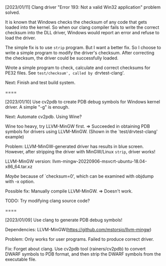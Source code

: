 [2023/01/11] Clang driver "Error 193: Not a valid Win32 application" problem solved.

It is known that Windows checks the checksum of any code that gets loaded into the kernel. So when our clang compiler fails to write the correct checksum into the DLL driver, Windows would report an error and refuse to load the driver.

The simple fix is to use `strip` program. But I want a better fix. So I choose to write a simple program to modify the driver's checksum. After correcting the checksum, the driver could be successfully loaded.

Wrote a simple program to check, calculate and correct checksums for PE32 files. See `test/checksum', called by `drvtest-clang'.

Next: Finish and test build system.

====

[2023/01/10] Use cv2pdb to create PDB debug symbols for Windows kernel driver. A simple "-g" is enough.

Next: Automate cv2pdb. Using Wine?

Wine too heavy, try LLVM-MinGW first. => Succeeded in obtaining PDB symbols for drivers using LLVM-MinGW. (Shown in the `test/drvtest-clang' example)

Problem: LLVM-MinGW-generated driver has results in blue screen. However, after stripping the driver with MinGW/Linux `strip`, driver works!

LLVM-MinGW version: llvm-mingw-20220906-msvcrt-ubuntu-18.04-x86_64.tar.xz

*Maybe* because of `checksum=0', which can be examined with objdump with -x option.

Possible fix: Manually compile LLVM-MinGW. => Doesn't work.

TODO: Try modifying clang source code?

====

[2023/01/09] Use clang to generate PDB debug symbols!

Dependencies: LLVM-MinGW(https://github.com/mstorsjo/llvm-mingw)

Problem: Only works for user programs. Failed to produce correct driver.

Fix: Forget about clang. Use cv2pdb tool (rainers/cv2pdb) to convert DWARF symbols to PDB format, and then strip the DWARF symbols from the executable file.


